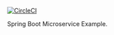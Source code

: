 
[![CircleCI](https://dl.circleci.com/status-badge/img/gh/Abhishek884707/mssc-beer-service/tree/master.svg?style=svg)](https://dl.circleci.com/status-badge/redirect/gh/Abhishek884707/mssc-beer-service/tree/master)

Spring Boot Microservice Example.